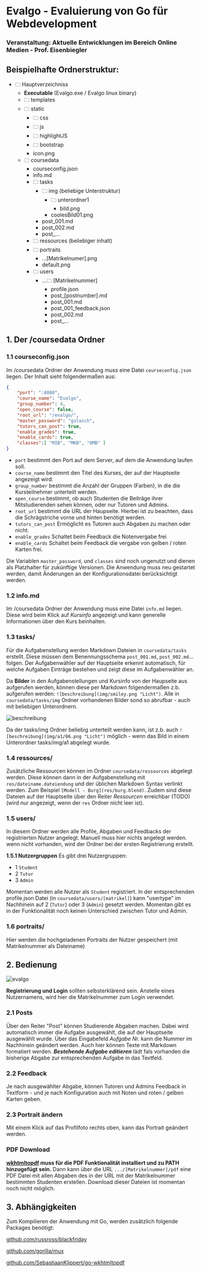 # Evalgo - Evaluierung von Go für Webdevelopment

### Veranstaltung: Aktuelle Entwicklungen im Bereich Online Medien - Prof. Eisenbiegler

## Beispielhafte Ordnerstruktur:

- 🗀 Hauptverzeichniss
    - **Executable** (Evalgo.exe / Evalgo linux binary)
    - 🗀 templates
    - 🗀 static
        - 🗀 css
        - 🗀 js
        - 🗀 highlightJS
        - 🗀 bootstrap
        - icon.png
    - 🗀 coursedata
        - courseconfig.json
        - info.md
        - 🗀 tasks
            - 🗀 img (beliebige Unterstruktur)
                - 🗀 unterordner1
                    - bild.png
                - coolesBild01.png
            - post_001.md
            - post_002.md
            - post_...
        - 🗀 ressources (beliebiger inhalt)
        - 🗀 portraits
            * ...[Matrikelnumer].png
            * default.png
        - 🗀 users
            - ...🗀 [Matrikelnummer]
                - profile.json
                - post_[postnumber].md
                - post_001.md
                - post_001_feedback.json
                - post_002.md
                - post_...

## 1. Der /coursedata Ordner
### 1.1 courseconfig.json
Im /coursedata Ordner der Anwendung muss eine Datei `courseconfig.json` liegen. Der Inhalt sieht folgendermaßen aus:
```json
{
    "port": ":8080",
    "course_name": "Evalgo",
    "group_number": 4,
    "open_course": false,
    "root_url": "/evalgo/",
    "master_password": "gulasch",
    "tutors_can_post": true,
    "enable_grades": true,
    "enable_cards": true,
    "classes":[ "MIB", "MKB", "OMB" ]
}
```
- `port` bestimmt den Port auf dem Server, auf dem die Anwendung laufen soll.
- `course_name` bestimmt den Titel des Kurses, der auf der Hauptseite angezeigt wird.
- `group_number` bestimmt die Anzahl der Gruppen (Farben), in die die Kursteilnehmer unterteilt werden.
- `open_course` bestimmt, ob auch Studenten die Beiträge ihrer Mitstudierenden sehen können, oder nur Tutoren und Admins.
- `root_url` bestimmt die URL der Haupseite. Hierbei ist zu beachten, dass die Schrägstriche vorne und hinten benötigt werden.
- `tutors_can_post` Ermöglicht es Tutoren auch Abgaben zu machen oder nicht.
- `enable_grades` Schaltet beim Feedback die Notenvergabe frei
- `enable_cards` Schaltet beim Feedback die vergabe von gelben / roten Karten frei.

Die Variablen `master_password`, und `classes` sind noch ungenutzt und dienen als Platzhalter für zukünftige Versionen. Die Anwendung muss neu gestartet werden, damit Änderungen an der Konfigurationsdatei berücksichtigt werden.

### 1.2 info.md
Im /coursedata Ordner der Anwendung muss eine Datei `info.md` liegen. Diese wird beim Klick auf *Kursinfo* angezeigt und kann generelle Informationen über den Kurs beinhalten.

### 1.3 tasks/
Für die Aufgabenstellung werden Markdown Dateien in `coursedata/tasks` erstellt. Diese müssen dem Benennungsschema `post_001.md`, `post_002.md`... folgen. Der Aufgabenwähler auf der Hauptseite erkennt automatisch, für welche Aufgaben Einträge bestehen und zeigt diese im Aufgabenwähler an.


Da **Bilder** in den Aufgabenstellungen und Kursinfo von der Haupseite aus aufgerufen werden, können diese per Markdown folgendermaßen z.b. aufgerufen werden: `![beschreibung](img/smiley.png "Licht")`. Alle in `coursedata/tasks/img` Ordner vorhandenen Bilder sond so abrufbar - auch mit beliebigen Unterordnern.

![beschreibung](coursedata/tasks/img/smiley.png "smiley")

Da der tasks/img Ordner beliebig unterteilt werden kann, ist z.b. auch `![beschreibung](img/a1/06.png "Licht")` möglich - wenn das Bild in einem Unterordner tasks/img/a1 abgelegt wurde.

### 1.4 ressources/
Zusätzliche Ressourcen können im Ordner `coursedata/ressources` abgelegt werden. Diese können dann in der Aufgabenstellung mit `res/dateiname.dateiendung` und der üblichen Markdown Syntax verlinkt werden. Zum Beispiel `[Modell - Burg](res/burg.blend)`. Zudem sind diese Dateien auf der Hauptseite über den Reiter *Ressourcen* erreichbar (TODO) (wird nur angezeigt, wenn der `res` Ordner nicht leer ist).


### 1.5 users/
In diesem Ordner werden alle Profile, Abgaben und Feedbacks der registrierten Nutzer angelegt. Manuell muss hier nichts angelegt werden. wenn nicht vorhanden, wird der Ordner bei der ersten Registrierung erstellt.

**1.5.1 Nutzergruppen**
Es gibt drei Nutzergruppen:

- 1 `Student`
- 2 `Tutor`
- 3 `Admin`

Momentan werden alle Nutzer als `Student` registriert. In der entsprechenden profile.json Datei (in `coursedata/users/[matrikel]`) kann "usertype" im Nachhinein auf 2 (`Tutor`) oder 3 (`Admin`) gesetzt werden. Momentan gibt es in der Funktionalität noch keinen Unterschied zwischen Tutor und Admin.

### 1.6 portraits/
Hier werden die hochgeladenen Portraits der Nutzer gespeichert (mit Matrikelnummer als Dateiname)

## 2. Bedienung
![evalgo](coursedata/tasks/img/evalgo.jpg)

**Registrierung und Login** sollten selbsterklärend sein. Anstelle eines Nutzernamens, wird hier die Matrikelnummer zum Login verwendet.

### 2.1 Posts
Über den Reiter "Post" können Studierende Abgaben machen. Dabei wird automatisch immer die Aufgabe ausgewählt, die auf der Hauptseite ausgewählt wurde. Über das Eingabefeld *Aufgabe Nr.* kann die Nummer im Nachhinein geändert werden. Auch hier können Texte mit Markdown formatiert werden. ***Bestehende Aufgabe editieren*** lädt fals vorhanden die bisherige Abgabe zur entsprechenden Aufgabe in das Textfeld.

### 2.2 Feedback
Je nach ausgewählter Abgabe, können Tutoren und Admins Feedback in Textform - und je nach Konfiguration auch mit Noten und roten / gelben Karten geben.

### 2.3 Portrait ändern
Mit einem Klick auf das Profilfoto rechts oben, kann das Portrait geändert werden.

### PDF Download
**[wkhtmltopdf](https://wkhtmltopdf.org/) muss für die PDF Funktionalität installiert und zu PATH hinzugefügt sein.**
Dann kann über die URL `.../[Matrikelnummer]/pdf` eine PDF Datei mit allen Abgaben des in der URL mit der Matrikelnummer bestimmten Studenten erstellen. Download dieser Dateien ist momentan noch nicht möglich.

## 3. Abhängigkeiten
Zum Kompilieren der Anwendung mit Go, werden zusätzlich folgende Packages benötigt:

[github.com/russross/blackfriday](github.com/russross/blackfriday)

[github.com/gorilla/mux](github.com/gorilla/mux)

[github.com/SebastiaanKlippert/go-wkhtmltopdf](github.com/SebastiaanKlippert/go-wkhtmltopdf)

